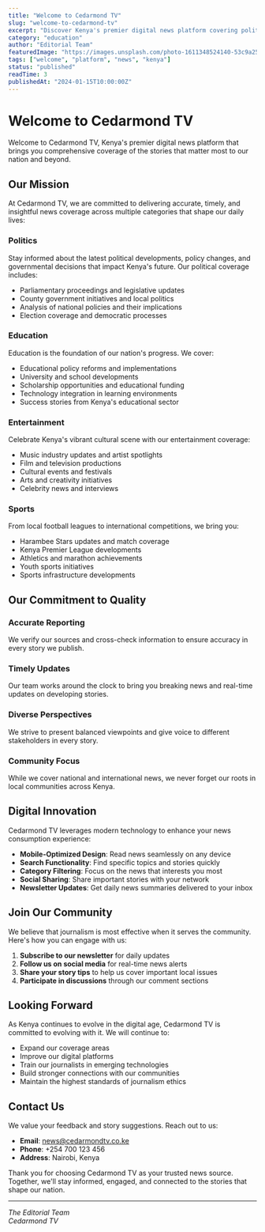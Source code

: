 ```yaml
---
title: "Welcome to Cedarmond TV"
slug: "welcome-to-cedarmond-tv"
excerpt: "Discover Kenya's premier digital news platform covering politics, education, entertainment, and sports with comprehensive coverage and in-depth analysis."
category: "education"
author: "Editorial Team"
featuredImage: "https://images.unsplash.com/photo-1611348524140-53c9a25263d6?ixlib=rb-4.0.3&auto=format&fit=crop&w=1200&h=600"
tags: ["welcome", "platform", "news", "kenya"]
status: "published"
readTime: 3
publishedAt: "2024-01-15T10:00:00Z"
---
```


# Welcome to Cedarmond TV

Welcome to Cedarmond TV, Kenya's premier digital news platform that brings you comprehensive coverage of the stories that matter most to our nation and beyond.

## Our Mission

At Cedarmond TV, we are committed to delivering accurate, timely, and insightful news coverage across multiple categories that shape our daily lives:

### Politics
Stay informed about the latest political developments, policy changes, and governmental decisions that impact Kenya's future. Our political coverage includes:

- Parliamentary proceedings and legislative updates
- County government initiatives and local politics
- Analysis of national policies and their implications
- Election coverage and democratic processes

### Education
Education is the foundation of our nation's progress. We cover:

- Educational policy reforms and implementations
- University and school developments
- Scholarship opportunities and educational funding
- Technology integration in learning environments
- Success stories from Kenya's educational sector

### Entertainment
Celebrate Kenya's vibrant cultural scene with our entertainment coverage:

- Music industry updates and artist spotlights
- Film and television productions
- Cultural events and festivals
- Arts and creativity initiatives
- Celebrity news and interviews

### Sports
From local football leagues to international competitions, we bring you:

- Harambee Stars updates and match coverage
- Kenya Premier League developments
- Athletics and marathon achievements
- Youth sports initiatives
- Sports infrastructure developments

## Our Commitment to Quality

### Accurate Reporting
We verify our sources and cross-check information to ensure accuracy in every story we publish.

### Timely Updates
Our team works around the clock to bring you breaking news and real-time updates on developing stories.

### Diverse Perspectives
We strive to present balanced viewpoints and give voice to different stakeholders in every story.

### Community Focus
While we cover national and international news, we never forget our roots in local communities across Kenya.

## Digital Innovation

Cedarmond TV leverages modern technology to enhance your news consumption experience:

- **Mobile-Optimized Design**: Read news seamlessly on any device
- **Search Functionality**: Find specific topics and stories quickly
- **Category Filtering**: Focus on the news that interests you most
- **Social Sharing**: Share important stories with your network
- **Newsletter Updates**: Get daily news summaries delivered to your inbox

## Join Our Community

We believe that journalism is most effective when it serves the community. Here's how you can engage with us:

1. **Subscribe to our newsletter** for daily updates
2. **Follow us on social media** for real-time news alerts
3. **Share your story tips** to help us cover important local issues
4. **Participate in discussions** through our comment sections

## Looking Forward

As Kenya continues to evolve in the digital age, Cedarmond TV is committed to evolving with it. We will continue to:

- Expand our coverage areas
- Improve our digital platforms
- Train our journalists in emerging technologies
- Build stronger connections with our communities
- Maintain the highest standards of journalism ethics

## Contact Us

We value your feedback and story suggestions. Reach out to us:

- **Email**: news@cedarmondtv.co.ke
- **Phone**: +254 700 123 456
- **Address**: Nairobi, Kenya

Thank you for choosing Cedarmond TV as your trusted news source. Together, we'll stay informed, engaged, and connected to the stories that shape our nation.

---

*The Editorial Team*  
*Cedarmond TV*
